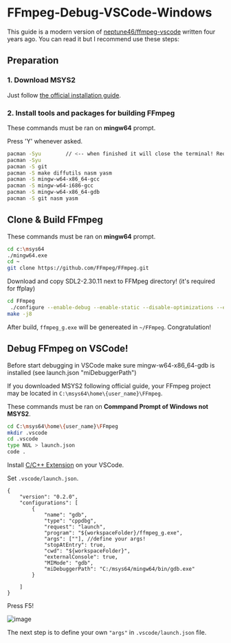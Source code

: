 # FFmpeg-Debug-VSCode-Windows

This guide is a modern version of [neptune46/ffmpeg-vscode](https://github.com/neptune46/ffmpeg-vscode) written four years ago. You can read it but I recommend use these steps: 

## Preparation

### 1. Download MSYS2

Just follow [the official installation guide](https://www.msys2.org/#installation).

### 2. Install tools and packages for building FFmpeg

These commands must be ran on **mingw64** prompt.

Press 'Y' whenever asked.

```bash
pacman -Syu        // <-- when finished it will close the terminal! Reopen it and continue with the same command once again! 
pacman -Syu
pacman -S git 
pacman -S make diffutils nasm yasm
pacman -S mingw-w64-x86_64-gcc
pacman -S mingw-w64-i686-gcc
pacman -S mingw-w64-x86_64-gdb 
pacman -S git nasm yasm
```
## Clone & Build FFmpeg

These commands must be ran on **mingw64** prompt.

```bash
cd c:\msys64
./mingw64.exe
cd ~
git clone https://github.com/FFmpeg/FFmpeg.git
```
Download and copy SDL2-2.30.11 next to FFMpeg directory! (it's required for ffplay)

```bash
cd FFmpeg
 ./configure --enable-debug --enable-static --disable-optimizations --enable-ffplay --extra-cflags="-I/home/{user_name}/SDL2-2.30.11/include" --extra-ldflags="-L/home/{user_name}SDL2-2.30.11/lib"
make -j8
```

After build, `ffmpeg_g.exe` will be genereated in `~/FFmpeg`. Congratulation!

## Debug FFmpeg on VSCode!

Before start debugging in VSCode make sure mingw-w64-x86_64-gdb is installed (see launch.json "miDebuggerPath")

If you downloaded MSYS2 following official guide, your FFmpeg project may be located in `C:\msys64\home\{user_name}\FFmpeg`.

These commands must be ran on **Commpand Prompt of Windows not MSYS2**.

```bash
cd C:\msys64\home\{user_name}\FFmpeg
mkdir .vscode
cd .vscode
type NUL > launch.json
code .
```

Install [C/C++ Extension](https://marketplace.visualstudio.com/items?itemName=ms-vscode.cpptools) on your VSCode.

Set `.vscode/launch.json`.
```
{
    "version": "0.2.0",
    "configurations": [
        {
            "name": "gdb",
            "type": "cppdbg",
            "request": "launch",
            "program": "${workspaceFolder}/ffmpeg_g.exe",
            "args": [""], //define your args!
            "stopAtEntry": true,
            "cwd": "${workspaceFolder}",
            "externalConsole": true,
            "MIMode": "gdb",
            "miDebuggerPath": "C:/msys64/mingw64/bin/gdb.exe"
        }

    ]
}
```

Press F5!

![image](https://user-images.githubusercontent.com/35001605/177037876-81db2eb9-3c24-43ed-86c2-08bc66213a6e.png)

The next step is to define your own `"args"` in `.vscode/launch.json` file.
